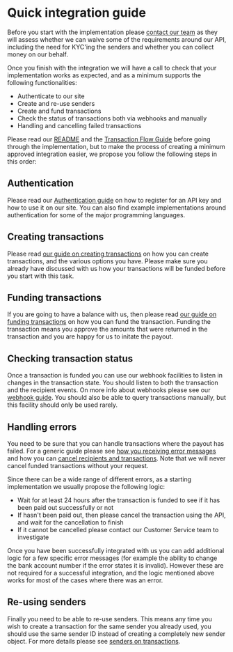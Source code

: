 # Quick integration guide

Before you start with the implementation please [contact our team](mailto:info@bitpesa.co) as they will assess whether we can waive some of the requirements around our API, including the need for KYC'ing the senders and whether you can collect money on our behalf.

Once you finish with the integration we will have a call to check that your implementation works as expected, and as a minimum supports the following functionalities:

* Authenticate to our site
* Create and re-use senders
* Create and fund transactions
* Check the status of transactions both via webhooks and manually
* Handling and cancelling failed transactions

Please read our [README](README.md) and the [Transaction Flow Guide](transaction-flow.md) before going through the implementation, but to make the process of creating a minimum approved integration easier, we propose you follow the following steps in this order:

## Authentication

Please read our [Authentication guide](authentication.md) on how to register for an API key and how to use it on our site. You can also find example implementations around authentication for some of the major programming languages.

## Creating transactions

Please read [our guide on creating transactions](transaction-flow.md#creating-transactions)
 on how you can create transactions, and the various options you have. Please make sure you already have discussed with us how your transactions will be funded before you start with this task.

## Funding transactions

If you are going to have a balance with us, then please read [our guide on funding transactions](transaction-flow.md#funding-transactions) on how you can fund the transaction. Funding the transaction means you approve the amounts that were returned in the transaction and you are happy for us to initate the payout.

## Checking transaction status

Once a transaction is funded you can use our webhook facilities to listen in changes in the transaction state. You should listen to both the transaction and the recipient events. On more info about webhooks please see our [webhook guide](README.md#webhooks). You should also be able to query transactions manually, but this facility should only be used rarely.

## Handling errors

You need to be sure that you can handle transactions where the payout has failed. For a generic guide please see [how you receiving error messages](transaction-flow.md#receiving-error-messages) and how you can [cancel recipients and transactions](transaction-flow.md#cancelling-recipients-and-transactions). Note that we will never cancel funded transactions without your request.

Since there can be a wide range of different errors, as a starting implementation we usually propose the following logic:

* Wait for at least 24 hours after the transaction is funded to see if it has been paid out successfully or not
* If hasn't been paid out, then please cancel the transaction using the API, and wait for the cancellation to finish
* If it cannot be cancelled please contact our Customer Service team to investigate

Once you have been successfully integrated with us you can add additional logic for a few specific error messages (for example the ability to change the bank account number if the error states it is invalid). However these are not required for a successful integration, and the logic mentioned above works for most of the cases where there was an error.

## Re-using senders

Finally you need to be able to re-use senders. This means any time you wish to create a transaction for the same sender you already used, you should use the same sender ID instead of creating a completely new sender object. For more details please see [senders on transactions](transaction-flow.md#sender).
